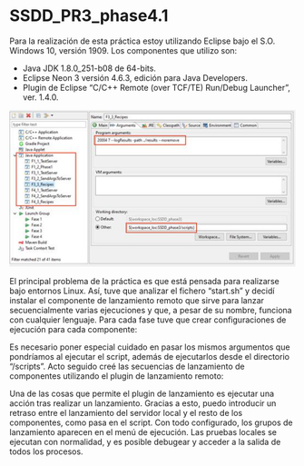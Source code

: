 # SSDD_PR3_phase4.1

Para la realización de esta práctica estoy utilizando Eclipse bajo el S.O. Windows 10, versión 1909. Los componentes que utilizo son:
-	Java JDK 1.8.0_251-b08 de 64-bits.
-	Eclipse Neon 3 versión 4.6.3, edición para Java Developers.
- Plugin de Eclipse “C/C++ Remote (over TCF/TE) Run/Debug Launcher”, ver. 1.4.0.

![alt text](img/img1.jpg)

El principal problema de la práctica es que está pensada para realizarse bajo entornos Linux. Así, tuve que analizar el fichero “start.sh” y decidí instalar el componente de lanzamiento remoto que sirve para lanzar secuencialmente varias ejecuciones y que, a pesar de su nombre, funciona con cualquier lenguaje.
Para cada fase tuve que crear configuraciones de ejecución para cada componente:
 
Es necesario poner especial cuidado en pasar los mismos argumentos que pondríamos al ejecutar el script, además de ejecutarlos desde el directorio “/scripts”.
Acto seguido creé las secuencias de lanzamiento de componentes utilizando el plugin de lanzamiento remoto:
 
Una de las cosas que permite el plugin de lanzamiento es ejecutar una acción tras realizar un lanzamiento. Gracias a esto, puedo introducir un retraso entre el lanzamiento del servidor local y el resto de los componentes, como pasa en el script.
Con todo configurado, los grupos de lanzamiento aparecen en el menú de ejecución. Las pruebas locales se ejecutan con normalidad, y es posible debugear y acceder a la salida de todos los procesos.
